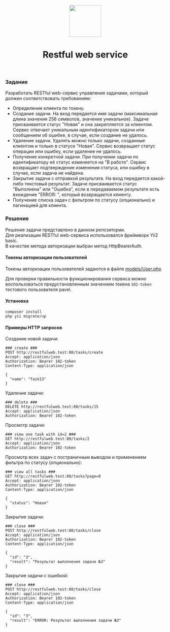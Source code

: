 <p align="center">
    <a href="https://github.com/yiisoft" target="_blank">
        <img src="https://avatars0.githubusercontent.com/u/993323" height="100px">
    </a>
    <h1 align="center">Restful web service</h1>
    <br>
</p>

### Задание

Разработать RESTful web-сервис управления задачами, который должен соответствовать требованиям:
- Определение клиента по токену.
- Создание задачи. На вход передается имя задачи (максимальная длина значения 256 символов, значение уникальное). Задаче присваивается статус "Новая" и она закрепляется за клиентом. Сервис отвечает уникальным идентификатором задачи или сообщением об ошибке, в случае, если создание не удалось.
- Удаление задачи. Удалять можно только задачи, созданные клиентом и только в статусе "Новая". Сервис возвращает статус операции или ошибку, если удаление не удалось.
- Получение конкретной задачи. При получении задачи по идентификатору её статус изменяется на "В работе". Сервис возвращает подтверждение изменения статуса, или ошибку в случае, если задача не найдена.
- Закрытие задачи с отправкой результата. На вход передается какой-либо текстовый результат. Задаче присваивается статус "Выполнена" или "Ошибка", если в передаваемом результате есть вхождение "ERROR: ", который возвращается клиенту.
- Получение списка задач с фильтром по статусу (опционально) и пагинацией для клиента.

### Решение 
Решение задачи представлено в данном репозитории.  
Для реализации RESTful web-сервиса использовался фреймворк Yii2 basic.  
В качестве метода авторизации выбран метод HttpBearerAuth.

#### Токены авторизации пользователей
Токены авторизации пользователей задаются в файле [models/User.php](models/User.php)  

Для проверки правильности функционирования сервиса можно воспользоваться предустановленным значением токена `102-token` тестового пользователя pavel.

#### Установка 
    composer install
    php yii migrate/up

#### Примеры HTTP запросов 
Создание новой задачи:
```http request
### create ###
POST http://restfulweb.test:80/tasks/create
Accept: application/json
Authorization: Bearer 102-token
Content-Type: application/json

{
  "name": "Task13"
}
```

Удаление задачи:
```http request
### delete ###
DELETE http://restfulweb.test:80/tasks/15
Accept: application/json
Authorization: Bearer 102-token
```

Просмотр задачи:
```http request
### view one task with id=2 ###
GET http://restfulweb.test:80/tasks/2
Accept: application/json
Authorization: Bearer 102-token
```

Просмотр всех задач с постраничным выводом и применением фильтра по статусу (опционально):
```http request
### view all tasks ###
GET http://restfulweb.test:80/tasks?page=0
Accept: application/json
Authorization: Bearer 102-token
Content-Type: application/json

{
  "status": "Новая"
}
```

Закрытие задачи:
```http request
### close ###
POST http://restfulweb.test:80/tasks/close
Accept: application/json
Authorization: Bearer 102-token
Content-Type: application/json

{
  "id": "3",
  "result": "Результат выполнения задачи №3"
}
```

Закрытие задачи с ошибкой:
```http request
### close ###
POST http://restfulweb.test:80/tasks/close
Accept: application/json
Authorization: Bearer 102-token
Content-Type: application/json

{
  "id": "3",
  "result": "ERROR: Результат выполнения задачи №3"
}
```